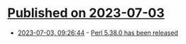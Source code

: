 # [Published on 2023-07-03](index.md)

* [2023-07-03, 09:26:44](https://lobste.rs/s/y5mpnt/perl_5_38_0_has_been_released) - [Perl 5.38.0 has been released](https://perldoc.perl.org/perl5380delta)
